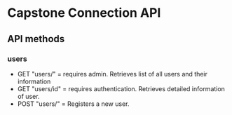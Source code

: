 # Capstone Connection API

## API methods

### users
* GET "users/" = requires admin. Retrieves list of all users and their information
* GET "users/id" = requires authentication. Retrieves detailed information of user. 
* POST "users/" = Registers a new user. 
